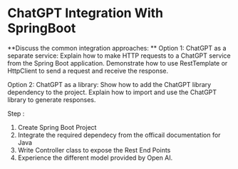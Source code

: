 # ChatGPT Integration With SpringBoot

**Discuss the common integration approaches:
**
Option 1: ChatGPT as a separate service:
Explain how to make HTTP requests to a ChatGPT service from the Spring Boot application.
Demonstrate how to use RestTemplate or HttpClient to send a request and receive the response.

Option 2: ChatGPT as a library:
Show how to add the ChatGPT library dependency to the project.
Explain how to import and use the ChatGPT library to generate responses.

Step :

1. Create Spring Boot Project
2. Integrate the required dependecy from the officail documentation for Java
3. Write Controller class to expose the Rest End Points
4. Experience the different model provided by Open AI.
